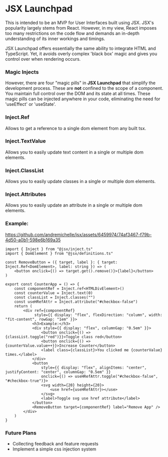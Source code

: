 # JSX Launchpad

This is intended to be an MVP for User Interfaces built using JSX. JSX's popularity largely stems from React. However,
in my view, React imposes too many restrictions on the code flow and demands an in-depth understanding of its inner
workings and timings.

JSX Launchpad offers essentially the same ability to integrate HTML and TypeScript. Yet, it avoids overly complex 'black
box' magic and gives you control over when rendering occurs.

### Magic Injects

However, there are four "magic pills" in **JSX Launchpad** that simplify
the development process. These are **not** confined to the scope of a component. You maintain full control over the DOM and
its state at all times. These magic pills can be injected anywhere in your code, eliminating the need for 'useEffect'
or 'useState'.

### Inject.Ref

Allows to get a reference to a single dom element from any built tsx.

### Inject.TextValue

Allows you to easily update text content in a single or multiple dom elements.

### Inject.ClassList

Allows you to easily update classes in a single or multiple dom elements.

### Inject.Attributes

Allows you to easily update an attribute in a single or multiple dom elements.

### Example:

https://github.com/andremichelle/jsx/assets/6459974/74af3467-f79b-4d50-a0b1-598e6b169a35

```tsx
import { Inject } from "@jsx/inject.ts"
import { DomElement } from "@jsx/definitions.ts"

const RemoveButton = ({ target, label }: { target: Inject.Ref<DomElement>, label: string }) => (
    <button onclick={() => target.get().remove()}>{label}</button>
)

export const CounterApp = () => {
    const componentRef = Inject.ref<HTMLDivElement>()
    const counterValue = Inject.text(0)
    const classList = Inject.classes("")
    const useHRefAttr = Inject.attribute("#checkbox-false")
    return (
        <div ref={componentRef}
             style={{ display: "flex", flexDirection: "column", width: "fit-content", rowGap: "1em" }}>
            <h3>Example:</h3>
            <div style={{ display: "flex", columnGap: "0.5em" }}>
                <button onclick={() => {classList.toggle("red")}}>Toggle class red</button>
                <button onclick={() => {counterValue.value++}}>Increase Counter</button>
                <label class={classList}>You clicked me {counterValue} times.</label>
            </div>
            <button
                style={{ display: "flex", alignItems: "center", justifyContent: "center", columnGap: "0.5em" }}
                onclick={() => useHRefAttr.toggle("#checkbox-false", "#checkbox-true")}>
                <svg width={20} height={20}>
                    <use href={useHRefAttr}></use>
                </svg>
                <label>Toggle svg use href attribute</label>
            </button>
            <RemoveButton target={componentRef} label="Remove App" />
        </div>
    )
}
```

### Future Plans

* Collecting feedback and feature requests
* Implement a simple css injection system
